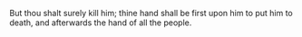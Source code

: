 But thou shalt surely kill him; thine hand shall be first upon him to put him to death, and afterwards the hand of all the people.
